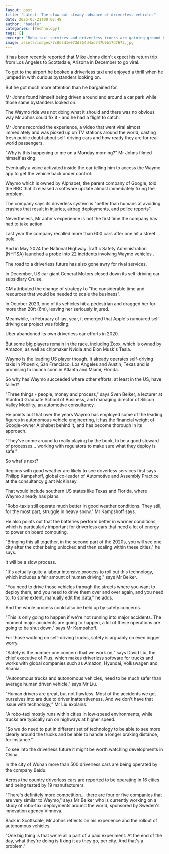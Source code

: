 ```yaml
---
layout: post
title: "Latest: The slow but steady advance of driverless vehicles"
date: 2025-03-21T00:02:48
author: "badely"
categories: [Technology]
tags: []
excerpt: "Robo-taxi services and driverless trucks are gaining ground but progress is painstaking."
image: assets/images/7c0e5d1e073d764d4ad347b0b17d7673.jpg
---
```


It has been recently reported that Mike Johns didn't expect his return trip from Los Angeles to Scottsdale, Arizona in December to go viral.

To get to the airport he booked a driverless taxi and enjoyed a thrill when he jumped in with curious bystanders looking on.

But he got much more attention than he bargained for. 

Mr Johns found himself being driven around and around a car park while those same bystanders looked on.

The Waymo ride was not doing what it should and there was no obvious way Mr Johns could fix it - and he had a flight to catch.

Mr Johns recorded the experience, a video that went viral almost immediately and was picked up on TV stations around the world, casting fresh public doubt about self-driving cars and how ready they are for real-world passengers.

"Why is this happening to me on a Monday morning?" Mr Johns filmed himself asking.

Eventually a voice activated inside the car telling him to access the Waymo app to get the vehicle back under control.

Waymo which is owned by Alphabet, the parent company of Google, told the BBC that it released a software update almost immediately fixing the problem.

The company says its driverless system is "better than humans at avoiding crashes that result in injuries, airbag deployments, and police reports".

Nevertheless, Mr John's experience is not the first time the company has had to take action.

Last year the company recalled more than 600 cars after one hit a street pole.

And in May 2024 the National Highway Traffic Safety Administration (NHTSA) launched a probe into 22 incidents involving Waymo vehicles .

The road to a driverless future has also gone awry for rival services.

In December, US car giant General Motors closed down its self-driving car subsidiary Cruise.

GM attributed the change of strategy to "the considerable time and resources that would be needed to scale the business".

In October 2023, one of its vehicles hit a pedestrian and dragged her for more than 20ft (6m), leaving her seriously injured.

Meanwhile, in February of last year, it emerged that Apple's rumoured self-driving car project was folding.

Uber abandoned its own driverless car efforts in 2020. 

But some big players remain in the race, including Zoox, which is owned by Amazon, as well as chipmaker Nvidia and Elon Musk's Tesla.

Waymo is the leading US player though. It already operates self-driving taxis in Phoenix, San Francisco, Los Angeles and Austin, Texas and is promising to launch soon in Atlanta and Miami, Florida.

So why has Waymo succeeded where other efforts, at least in the US, have failed?

"Three things - people, money and process," says Sven Beiker, a lecturer at Stanford Graduate School of Business, and managing director of Silicon Valley Mobility, an automotive consultancy.

He points out that over the years Waymo has employed some of the leading figures in autonomous vehicle engineering, it has the financial weight of Google-owner Alphabet behind it, and has become thorough in its approach.

"They've come around to really playing by the book, to be a good steward of processes... working with regulators to make sure what they deploy is safe."

So what's next?

Regions with good weather are likely to see driverless services first says Philipp Kampshoff, global co-leader of Automotive and Assembly Practice at the consultancy giant McKinsey.

That would include southern US states like Texas and Florida, where Waymo already has plans.

"Robo-taxis still operate much better in good weather conditions. They still, for the most part, struggle in heavy snow," Mr Kampshoff says.

He also points out that the batteries perform better in warmer conditions, which is particularly important for driverless cars that need a lot of energy to power on board computing.

"Bringing this all together, in the second part of the 2020s, you will see one city after the other being unlocked and then scaling within these cities," he says. 

It will be a slow process. 

"It's actually quite a labour intensive process to roll out this technology, which includes a fair amount of human driving," says Mr Beiker. 

"You need to drive those vehicles through the streets where you want to deploy them, and you need to drive them over and over again, and you need to, to some extent, manually edit the data," he adds. 

And the whole process could also be held up by safety concerns. 

"This is only going to happen if we're not running into major accidents. The moment major accidents are going to happen, a lot of these operations are going to be shut down," says Mr Kampshoff.

For those working on self-driving trucks, safety is arguably on even bigger worry.

"Safety is the number one concern that we work on," says David Liu, the chief executive of Plus, which makes driverless software for trucks and works with global companies such as Amazon, Hyundai, Volkswagen and Scania.

"Autonomous trucks and autonomous vehicles, need to be much safer than average human driven vehicle," says Mr Liu.

"Human drivers are great, but not flawless. Most of the accidents we get ourselves into are due to driver inattentiveness. And we don't have that issue with technology," Mr Liu explains.

"A robo-taxi mostly runs within cities in low-speed environments, while trucks are typically run on highways at higher speed.

"So we do need to put in different set of technology to be able to see more clearly around the trucks and be able to handle a longer braking distance, for instance."

To see into the driverless future it might be worth watching developments in China. 

In the city of Wuhan more than 500 driverless cars are being operated by the company Baidu.

Across the country driverless cars are reported to be operating in 16 cities and being tested by 19 manufacturers.

"There's definitely more competition... there are four or five companies that are very similar to Waymo," says Mr Beiker who is currently working on a study of robo-taxi deployments around the world, sponsored by Sweden's innovation agency Vinnova.

Back in Scottsdale, Mr Johns reflects on his experience and the rollout of autonomous vehicles.

"One big thing is that we're all a part of a paid experiment. At the end of the day, what they're doing is fixing it as they go, per city. And that's a problem."

